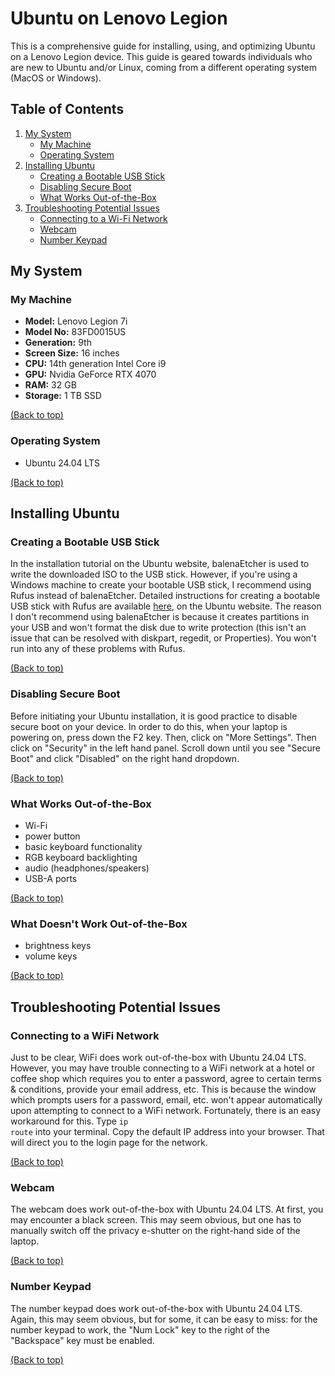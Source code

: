 # Ubuntu on Lenovo Legion
This is a comprehensive guide for installing, using, and optimizing Ubuntu on a Lenovo Legion device. This guide is geared towards individuals who are new to Ubuntu and/or Linux, coming from a different operating system (MacOS or Windows).

## Table of Contents
1. [My System](#my-system)
	- [My Machine](#my-machine)
	- [Operating System](#operating-system)
1. [Installing Ubuntu](#installing-ubuntu)
	- [Creating a Bootable USB Stick](#creating-a-bootable-usb-stick)
	- [Disabling Secure Boot](#disabling-secure-boot)
	- [What Works Out-of-the-Box](#what-works-out-of-the-box)
2. [Troubleshooting Potential Issues](#troubleshooting-potential-issues-)
    - [Connecting to a Wi-Fi Network](#connecting-to-a-wifi-network)
    - [Webcam](#webcam)
    - [Number Keypad](#number-keypad)

## My System
### My Machine
<ul>
	<li><b>Model:</b> Lenovo Legion 7i</li>
	<li><b>Model No:</b> 83FD0015US</li>
	<li><b>Generation:</b> 9th</li>
	<li><b>Screen Size:</b> 16 inches</li>
	<li><b>CPU:</b> 14th generation Intel Core i9</li>
	<li><b>GPU:</b> Nvidia GeForce RTX 4070</li>
	<li><b>RAM:</b> 32 GB</li>
	<li><b>Storage:</b> 1 TB SSD</li>
</ul>

[(Back to top)](#table-of-contents)

### Operating System
<ul>
	<li>Ubuntu 24.04 LTS</li>
</ul>

[(Back to top)](#table-of-contents)

## Installing Ubuntu
### Creating a Bootable USB Stick
In the installation tutorial on the Ubuntu website, balenaEtcher is used to write the downloaded ISO to the USB stick. However, if you're using a Windows machine to create your bootable USB stick, I recommend using Rufus instead of balenaEtcher. Detailed instructions for creating a bootable USB stick with Rufus are available <a href="https://ubuntu.com/tutorials/create-a-usb-stick-on-windows#1-overview">here</a>, on the Ubuntu website. The reason I don't recommend using balenaEtcher is because it creates partitions in your USB and won't format the disk due to write protection (this isn't an issue that can be resolved with diskpart, regedit, or Properties). You won't run into any of these problems with Rufus.

[(Back to top)](#table-of-contents)

### Disabling Secure Boot
Before initiating your Ubuntu installation, it is good practice to disable secure boot on your device. In order to do this, when your laptop is powering on, press down the F2 key. Then, click on "More Settings". Then click on "Security" in the left hand panel. Scroll down until you see "Secure Boot" and click "Disabled" on the right hand dropdown.

[(Back to top)](#table-of-contents)
### What Works Out-of-the-Box
<ul>
	<li>Wi-Fi</li>
	<li>power button</li>
	<li>basic keyboard functionality</li>
	<li>RGB keyboard backlighting</li>
	<li>audio (headphones/speakers)</li>
	<li>USB-A ports</li>
</ul>

[(Back to top)](#table-of-contents)
### What Doesn't Work Out-of-the-Box
<ul>
	<li>brightness keys</li>
	<li>volume keys</li>
</ul>

[(Back to top)](#table-of-contents)  
## Troubleshooting Potential Issues 
### Connecting to a WiFi Network
Just to be clear, WiFi does work out-of-the-box with Ubuntu 24.04 LTS. However, you may have trouble connecting to a WiFi network at a hotel or coffee shop which requires you to enter a password, agree to certain terms & conditions, provide your email address, etc. This is because the window which prompts users for a password, email, etc. won't appear automatically upon attempting to connect to a WiFi network. Fortunately, there is an easy workaround for this. Type <code>ip route</code> into your terminal. Copy the default IP address into your browser. That will direct you to the  login page for the network.

[(Back to top)](#table-of-contents)
### Webcam
The webcam does work out-of-the-box with Ubuntu 24.04 LTS. At first, you may encounter a black screen. This may seem obvious, but one has to manually switch off the privacy e-shutter on the right-hand side of the laptop.

[(Back to top)](#table-of-contents)

### Number Keypad
The number keypad does work out-of-the-box with Ubuntu 24.04 LTS. Again, this may seem obvious, but for some, it can be easy to miss:
for the number keypad to work, the "Num Lock" key to the right of the "Backspace" key must be enabled.

[(Back to top)](#table-of-contents)